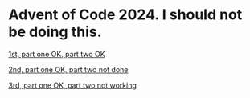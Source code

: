 # Advent of Code 2024. I should not be doing this.

[1st, part one OK, part two OK](2024-12-01/2024-12-01.R)

[2nd, part one OK, part two not done](2024-12-02/2024-12-02.R)

[3rd, part one OK, part two not working](2024-12-03/2024-12-03.R)